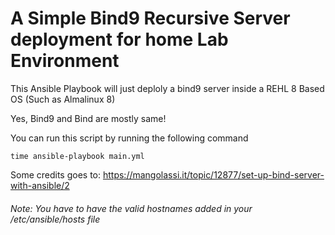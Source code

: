 # A Simple Bind9 Recursive Server deployment for home Lab Environment

This Ansible Playbook will just deploly a bind9 server inside a REHL 8 Based OS (Such as Almalinux 8)

Yes, Bind9 and Bind are mostly same!

You can run this script by running the following command
```
time ansible-playbook main.yml
```
Some credits goes to: https://mangolassi.it/topic/12877/set-up-bind-server-with-ansible/2
###### Note: You have to have the valid hostnames added in your /etc/ansible/hosts file